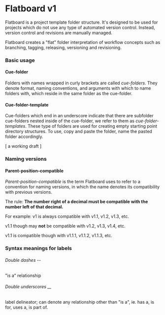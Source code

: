 # Flatboard v1
Flatboard is a project template folder structure. It's designed to be used for projects which do not use any type of automated version control. Instead, version control and revisions are manually managed. 

Flatboard creates a "flat" folder interpretation of workflow concepts such as branching, tagging, releasing, versioning and revisioning.


### Basic usage
#### Cue-folder
Folders with names wrapped in curly brackets are called *cue-folders*. They denote format, naming conventions, and arguments with which to name folders with, which reside in the same folder as the cue-folder.

#### Cue-folder-template
Cue-folders which end in an underscore indicate that there are subfolder cue-folders nested inside of the cue-folder, we refer to them as *cue-folder-templates*. These type of folders are used for creating empty starting point directory structures. To use, copy and paste the folder, name the pasted folder accordingly.

[ a working draft ]


### Naming versions
#### Parent-position-compatible
*Parent-position-compatible* is the term Flatboard uses to refer to a convention for naming versions, in which the name denotes its compatibility with previous versions. 

The rule:
**The number right of a decimal must be compatible with the number left of that decimal.**

For example:
v1 is always compatible with v1.1, v1.2, v1.3, etc.

v1.1 though may **not** be compatible with v1.2, v1.3, v1.4, etc.

v1.1 is compatible though with v1.1.1, v1.1.2, v1.1.3, etc.


### Syntax meanings for labels
###### Double dashes -- 
"is a" relationship

###### Double underscores __
label delineator; can denote any relationship other than "is a", ie. has a, is for, uses a, is part of.
